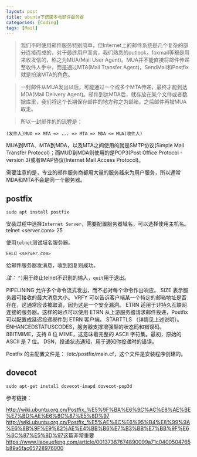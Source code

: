 ```yaml
---
layout: post
title: ubuntu下搭建本地邮件服务器
categories: [Coding]
tags: [Mail]
---
```


> 我们平时使用邮件服务特别简单，但Internet上的邮件系统是几个复杂的部分连接而成的，对于最终用户而言，我们熟悉的outlook，foxmail等都是用来收发信的，称之为MUA(Mail User Agent)。MUA并不能直接将邮件传递至收件人手中，而是通过MTA(Mail Transfer Agent)，SendMail和Postfix就是扮演MTA的角色。

> 一封邮件从MUA发出以后，可能通过一个或多个MTA传递，最终才能到达MDA(Mail Delivery Agent)。邮件到达MDA后，就存放在某个文件或者数据库里，我们将这个长期保存邮件的地方称之为邮箱。之后邮件再被MUA取走。

> 所以一封邮件的的流程是：

	(发件人)MUA => MTA => ... => MTA => MDA <= MUA(收件人)

MUA到MTA、MTA到MDA，以及MTA之间使用的就是SMTP协议(Simple Mail Transfer Protocol)；而MUD到MDA则使用的是POP3(Post Office Protocol - version 3)或者IMAP协议(Internet Mail Access Protocol)。

需要注意的是，专业的邮件服务商都用大量的服务器来为用户服务，所以通常MDA和MTA不会是同一个服务器。

## postfix

	sudo apt install postfix

安装过程中选择`Internet Server`，需要配置服务器域名，可以选择使用主机名。
	telnet <server.com> 25

使用`telnet`测试域名服务器。

	EHLO <server.com>

给邮件服务器发消息，收到回复则成功。

*注：* `^]`用于终止telnet不识别的输入，`quit`用于退出。

PIPELINING 允许多个命令流式发出，而不必对每个命令作出响应。
SIZE 表示服务器可接收的最大消息大小。
VRFY 可以告诉客户端某一个特定的邮箱地址是否存在，这通常应该被取消，因为这是一个安全漏洞。
ETRN 适用于非持久互联网连接的服务器。这样的站点可以使用 ETRN 从上游服务器请求邮件投递，Postfix 可以配置成延迟投递邮件到 ETRN 客户端。
STARTTLS （详情见上述说明）。
ENHANCEDSTATUSCODES，服务器支撑增强型的状态码和错误码。
8BITMIME，支持 8 位 MIME，这意味着完整的 ASCII 字符集。最初，原始的 ASCII 是 7 位。
DSN，投递状态通知，用于通知你投递时的错误。

Postfix 的主配置文件是： /etc/postfix/main.cf，这个文件是安装程序创建的。

## dovecot

	sudo apt-get install dovecot-imapd dovecot-pop3d



参考链接：

<http://wiki.ubuntu.org.cn/Postfix_%E5%9F%BA%E6%9C%AC%E8%AE%BE%E7%BD%AE%E6%8C%87%E5%8D%97>
<http://wiki.ubuntu.org.cn/Postfix_%E5%AE%8C%E6%95%B4%E8%99%9A%E6%8B%9F%E9%82%AE%E4%BB%B6%E7%B3%BB%E7%BB%9F%E6%8C%87%E5%8D%97>这篇非常重要
<https://www.liaoxuefeng.com/article/00137387674890099a71c0400504765b89a5fac65728976000>